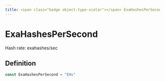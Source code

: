 ```yaml
---
title: <span class="badge object-type-scalar"></span> ExaHashesPerSecond
---
```

# <span class="badge object-type-scalar"></span> ExaHashesPerSecond

Hash rate: exahashes/sec

## Definition

```go
const ExaHashesPerSecond = "EHs"
```
